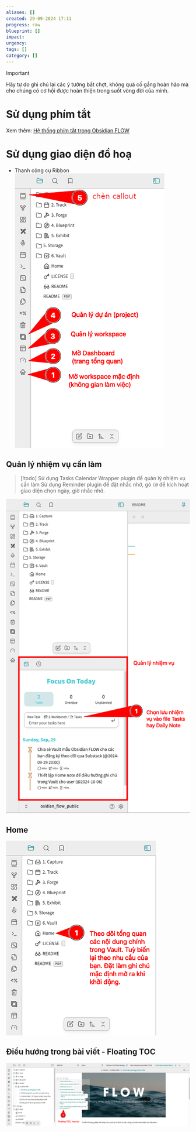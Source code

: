 ```yaml
---
aliases: []
created: 29-09-2024 17:11
progress: raw
blueprint: []
impact: 
urgency: 
tags: []
category: []
---
```


> [!important]
> Hãy tự do ghi chú lại các ý tưởng bất chợt, không quá cố gắng hoàn hảo mà cho chúng có cơ hội được hoàn thiện trong suốt vòng đời của mình.

# Sử dụng phím tắt

Xem thêm: [Hệ thống phím tắt trong Obsidian FLOW](../5.%20Exhibit/FLOW%20&%20PKM/Hệ%20thống%20phím%20tắt%20trong%20Obsidian%20FLOW.md)

# Sử dụng giao diện đồ hoạ
- Thanh công cụ Ribbon
![](../6.%20Vault/attachments/obsidian_flow_ribbon_navigation.png)

## Quản lý nhiệm vụ cần làm

> [!todo]
> Sử dụng Tasks Calendar Wrapper plugin để quản lý nhiệm vụ cần làm
> Sử dụng Reminder plugin để đặt nhắc nhở, gõ `(@` để kích hoạt giao diện chọn ngày, giờ nhắc nhở.

![](../6.%20Vault/attachments/Pasted%20image%2020240929172844.png)

## Home

![](../6.%20Vault/attachments/Pasted%20image%2020240929173717.png)

## Điều hướng trong bài viết - Floating TOC

![](../6.%20Vault/attachments/floating_toc.png)